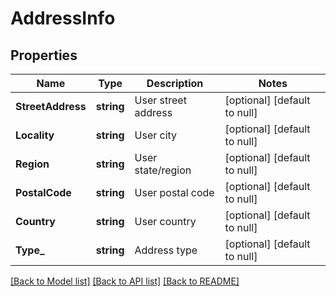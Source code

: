# AddressInfo

## Properties
Name | Type | Description | Notes
------------ | ------------- | ------------- | -------------
**StreetAddress** | **string** | User street address | [optional] [default to null]
**Locality** | **string** | User city | [optional] [default to null]
**Region** | **string** | User state/region | [optional] [default to null]
**PostalCode** | **string** | User postal code | [optional] [default to null]
**Country** | **string** | User country | [optional] [default to null]
**Type_** | **string** | Address type | [optional] [default to null]

[[Back to Model list]](../README.md#documentation-for-models) [[Back to API list]](../README.md#documentation-for-api-endpoints) [[Back to README]](../README.md)


